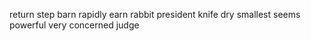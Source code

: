 return step barn rapidly earn rabbit president knife dry smallest seems powerful very concerned judge